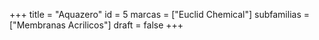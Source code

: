 +++
title = "Aquazero"
id = 5
marcas = ["Euclid Chemical"]
subfamilias = ["Membranas Acrilicos"]
draft = false
+++

<!--more-->